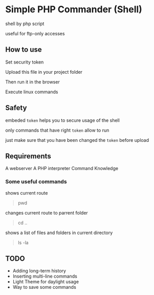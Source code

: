 # Simple PHP Commander (Shell)

shell by php script 

useful for ftp-only accesses

## How to use

Set security token

Upload this file in your project folder

Then run it in the browser

Execute linux commands

## Safety

embeded `token` helps you to secure usage of the shell

only commands that have right `token` allow to run

just make sure that you have been changed the `token` before upload 
## Requirements

A webserver
A PHP interpreter
Command Knowledge

### Some useful commands

shows current route
> pwd 

changes current route to parrent folder
> cd ..

shows a list of files and folders in current directory
> ls -la

## TODO

* Adding long-term history
* Inserting multi-line commands
* Light Theme for daylight usage
* Way to save some commands